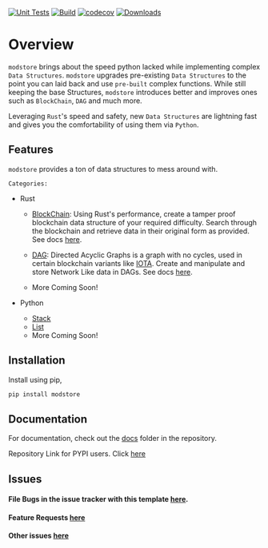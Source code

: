 [![Unit Tests](https://github.com/d33p0st/modstore/actions/workflows/tests.yml/badge.svg)](https://github.com/d33p0st/modstore/actions/workflows/tests.yml)
[![Build](https://github.com/d33p0st/modstore/actions/workflows/generate_wheels.yml/badge.svg)](https://github.com/d33p0st/modstore/actions/workflows/generate_wheels.yml)
[![codecov](https://codecov.io/gh/d33p0st/modstore/branch/main/graph/badge.svg?token=P27ASL6TGH)](https://codecov.io/gh/d33p0st/modstore)
[![Downloads](https://static.pepy.tech/badge/modstore)](https://pepy.tech/project/modstore)

# Overview

`modstore` brings about the speed python lacked while implementing complex `Data Structures`. `modstore` upgrades pre-existing `Data Structures` to the point you can laid back and use `pre-built` complex functions. While still keeping the base Structures, `modstore` introduces better and improves ones such as `BlockChain`, `DAG` and much more.

Leveraging `Rust`'s speed and safety, new `Data Structures` are lightning fast and gives you the comfortability of using them via `Python`.

## Features

`modstore` provides a ton of data structures to mess around with.

`Categories:`

- Rust

  - [BlockChain](/docs/BlockChain/blockchain.md): Using Rust's performance, create a tamper proof blockchain data structure of your required difficulty. Search through the blockchain and retrieve data in their original form as provided. See docs [here](/docs/BlockChain/blockchain.md).

  - [DAG](/docs/DAG/dag.md): Directed Acyclic Graphs is a graph with no cycles, used in certain blockchain variants like [IOTA](https://www.iota.org). Create and manipulate and store Network Like data in DAGs. See docs [here](/docs/DAG/dag.md).

  - More Coming Soon!

- Python
  
  - [Stack](/docs/Stack/stack.md)
  - [List](/docs/List/list.md)
  - More Coming Soon!

## Installation

Install using pip,

```sh
pip install modstore
```

## Documentation

For documentation, check out the [docs](/docs/) folder in the repository.

Repository Link for PYPI users. Click [here](https://github.com/d33p0st/modstore)

## Issues

#### File Bugs in the issue tracker with this template [here](https://github.com/d33p0st/modstore/blob/main/.github/ISSUE_TEMPLATE/bug_report.md).

#### Feature Requests [here](https://github.com/d33p0st/modstore/blob/main/.github/ISSUE_TEMPLATE/feature_request.md)

#### Other issues [here](https://github.com/d33p0st/modstore/blob/main/.github/ISSUE_TEMPLATE/custom.md)